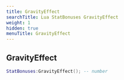```yaml
---
title: GravityEffect
searchTitle: Lua StatBonuses GravityEffect
weight: 1
hidden: true
menuTitle: GravityEffect
---
```

## GravityEffect
```lua
StatBonuses:GravityEffect(); -- number
```